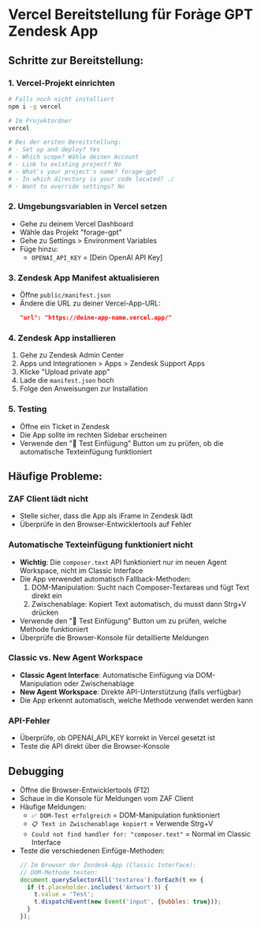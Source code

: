 # Vercel Bereitstellung für Foràge GPT Zendesk App

## Schritte zur Bereitstellung:

### 1. Vercel-Projekt einrichten
```bash
# Falls noch nicht installiert
npm i -g vercel

# Im Projektordner
vercel

# Bei der ersten Bereitstellung:
# - Set up and deploy? Yes
# - Which scope? Wähle deinen Account
# - Link to existing project? No  
# - What's your project's name? forage-gpt
# - In which directory is your code located? ./
# - Want to override settings? No
```

### 2. Umgebungsvariablen in Vercel setzen
- Gehe zu deinem Vercel Dashboard
- Wähle das Projekt "forage-gpt"
- Gehe zu Settings > Environment Variables
- Füge hinzu:
  - `OPENAI_API_KEY` = [Dein OpenAI API Key]

### 3. Zendesk App Manifest aktualisieren
- Öffne `public/manifest.json`
- Ändere die URL zu deiner Vercel-App-URL:
  ```json
  "url": "https://deine-app-name.vercel.app/"
  ```

### 4. Zendesk App installieren
1. Gehe zu Zendesk Admin Center
2. Apps und Integrationen > Apps > Zendesk Support Apps
3. Klicke "Upload private app"
4. Lade die `manifest.json` hoch
5. Folge den Anweisungen zur Installation

### 5. Testing
- Öffne ein Ticket in Zendesk
- Die App sollte im rechten Sidebar erscheinen
- Verwende den "🧪 Test Einfügung" Button um zu prüfen, ob die automatische Texteinfügung funktioniert

## Häufige Probleme:

### ZAF Client lädt nicht
- Stelle sicher, dass die App als iFrame in Zendesk lädt
- Überprüfe in den Browser-Entwicklertools auf Fehler

### Automatische Texteinfügung funktioniert nicht
- **Wichtig**: Die `composer.text` API funktioniert nur im neuen Agent Workspace, nicht im Classic Interface
- Die App verwendet automatisch Fallback-Methoden:
  1. DOM-Manipulation: Sucht nach Composer-Textareas und fügt Text direkt ein
  2. Zwischenablage: Kopiert Text automatisch, du musst dann Strg+V drücken
- Verwende den "🧪 Test Einfügung" Button um zu prüfen, welche Methode funktioniert
- Überprüfe die Browser-Konsole für detaillierte Meldungen

### Classic vs. New Agent Workspace
- **Classic Agent Interface**: Automatische Einfügung via DOM-Manipulation oder Zwischenablage
- **New Agent Workspace**: Direkte API-Unterstützung (falls verfügbar)
- Die App erkennt automatisch, welche Methode verwendet werden kann

### API-Fehler
- Überprüfe, ob OPENAI_API_KEY korrekt in Vercel gesetzt ist
- Teste die API direkt über die Browser-Konsole

## Debugging
- Öffne die Browser-Entwicklertools (F12)
- Schaue in die Konsole für Meldungen vom ZAF Client
- Häufige Meldungen:
  - `✅ DOM-Test erfolgreich` = DOM-Manipulation funktioniert
  - `📋 Text in Zwischenablage kopiert` = Verwende Strg+V
  - `Could not find handler for: "composer.text"` = Normal im Classic Interface
- Teste die verschiedenen Einfüge-Methoden:
  ```javascript
  // Im Browser der Zendesk-App (Classic Interface):
  // DOM-Methode testen:
  document.querySelectorAll('textarea').forEach(t => {
    if (t.placeholder.includes('Antwort')) {
      t.value = 'Test';
      t.dispatchEvent(new Event('input', {bubbles: true}));
    }
  });
  ```
